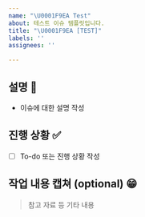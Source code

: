```yaml
---
name: "\U0001F9EA Test"
about: 테스트 이슈 템플릿입니다.
title: "\U0001F9EA [TEST]"
labels: ''
assignees: ''

---
```


## 설명 📃

- 이슈에 대한 설명 작성


## 진행 상황 ✅

- [ ]  To-do 또는 진행 상황 작성

## 작업 내용 캡쳐 (optional) 😁

> 참고 자료 등 기타 내용
